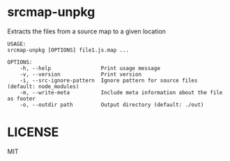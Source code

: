 # srcmap-unpkg

Extracts the files from a source map to a given location
```console
USAGE:
srcmap-unpkg [OPTIONS] file1.js.map ...

OPTIONS:
    -h, --help                Print usage message
    -v, --version             Print version
    -i, --src-ignore-pattern  Ignore pattern for source files (default: node_modules)
    -m, --write-meta          Include meta information about the file as footer
    -o, --outdir path         Output directory (default: ./out)
```

# LICENSE
MIT